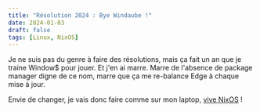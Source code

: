 ```yaml
---
title: "Résolution 2024 : Bye Windaube !"
date: 2024-01-03
draft: false
tags: [Linux, NixOS]
---
```


Je ne suis pas du genre à faire des résolutions, mais ça fait un an que je traine Window$ pour jouer.
Et j'en ai marre.
Marre de l'absence de package manager digne de ce nom, marre que ça me re-balance Edge à chaque mise à jour.

Envie de changer, je vais donc faire comme sur mon laptop, [vive NixOS](https://nixos.org/) !